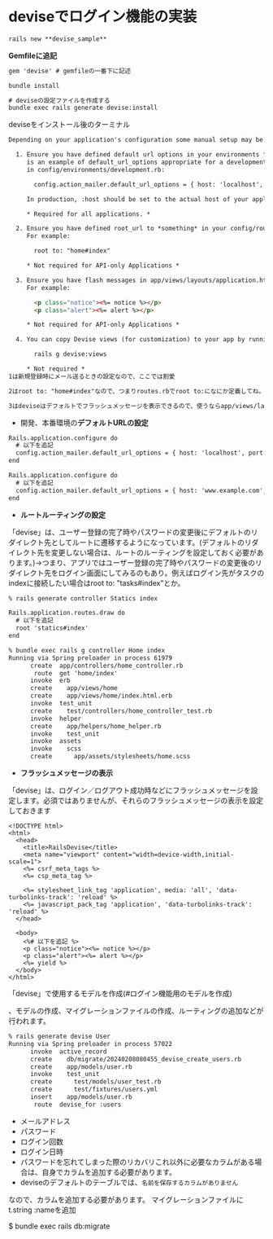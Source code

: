 # deviseでログイン機能の実装

```html
rails new **devise_sample**
```

**Gemfileに追記**

```html
gem 'devise' # gemfileの一番下に記述
```

```html
bundle install

# deviseの設定ファイルを作成する
bundle exec rails generate devise:install
```

deviseをインストール後のターミナル

```html
Depending on your application's configuration some manual setup may be required:

  1. Ensure you have defined default url options in your environments files. Here
     is an example of default_url_options appropriate for a development environment
     in config/environments/development.rb:

       config.action_mailer.default_url_options = { host: 'localhost', port: 3000 }

     In production, :host should be set to the actual host of your application.

     * Required for all applications. *

  2. Ensure you have defined root_url to *something* in your config/routes.rb.
     For example:

       root to: "home#index"

     * Not required for API-only Applications *

  3. Ensure you have flash messages in app/views/layouts/application.html.erb.
     For example:

       <p class="notice"><%= notice %></p>
       <p class="alert"><%= alert %></p>

     * Not required for API-only Applications *

  4. You can copy Devise views (for customization) to your app by running:

       rails g devise:views

     * Not required *
1は新規登録時にメール送るときの設定なので、ここでは割愛

2はroot to: "home#index"なので、つまりroutes.rbでroot to:になにか定義してね。という意味です。（URLが/のときのルーティング）

3はdeviseはデフォルトでフラッシュメッセージを表示できるので、使うならapp/views/layouts/application.html.erb.にコード書いてねーという意味ですね。
```

- 開発、本番環境の**デフォルトURLの設定**

```html
Rails.application.configure do
  # 以下を追記
  config.action_mailer.default_url_options = { host: 'localhost', port: 3000 }
end
```

```html
Rails.application.configure do
  # 以下を追記
  config.action_mailer.default_url_options = { host: 'www.example.com', port: 80 }
end
```

- **ルートルーティングの設定**

「devise」は、ユーザー登録の完了時やパスワードの変更後にデフォルトのリダイレクト先としてルートに遷移するようになっています。(デフォルトのリダイレクト先を変更しない場合は、ルートのルーティングを設定しておく必要があります。)→つまり、アプリではユーザー登録の完了時やパスワードの変更後のリダイレクト先をログイン画面にしてみるのもあり。例えばログイン先がタスクのindexに接続したい場合はroot to: "tasks#index”とか。

```html
% rails generate controller Statics index

Rails.application.routes.draw do
  # 以下を追記
  root 'statics#index'
end
```

```html
% bundle exec rails g controller Home index
Running via Spring preloader in process 61979
      create  app/controllers/home_controller.rb
       route  get 'home/index'
      invoke  erb
      create    app/views/home
      create    app/views/home/index.html.erb
      invoke  test_unit
      create    test/controllers/home_controller_test.rb
      invoke  helper
      create    app/helpers/home_helper.rb
      invoke    test_unit
      invoke  assets
      invoke    scss
      create      app/assets/stylesheets/home.scss
```

- **フラッシュメッセージの表示**

「devise」は、ログイン／ログアウト成功時などにフラッシュメッセージを設定します。必須ではありませんが、それらのフラッシュメッセージの表示を設定しておきます

```
<!DOCTYPE html>
<html>
  <head>
    <title>RailsDevise</title>
    <meta name="viewport" content="width=device-width,initial-scale=1">
    <%= csrf_meta_tags %>
    <%= csp_meta_tag %>

    <%= stylesheet_link_tag 'application', media: 'all', 'data-turbolinks-track': 'reload' %>
    <%= javascript_pack_tag 'application', 'data-turbolinks-track': 'reload' %>
  </head>

  <body>
    <%# 以下を追記 %>
    <p class="notice"><%= notice %></p>
    <p class="alert"><%= alert %></p>
    <%= yield %>
  </body>
</html>
```

「devise」で使用するモデルを作成(#ログイン機能用のモデルを作成)

、モデルの作成、マイグレーションファイルの作成、ルーティングの追加などが行われます。

```html
% rails generate devise User
Running via Spring preloader in process 57022
      invoke  active_record
      create    db/migrate/20240208080455_devise_create_users.rb
      create    app/models/user.rb
      invoke    test_unit
      create      test/models/user_test.rb
      create      test/fixtures/users.yml
      insert    app/models/user.rb
       route  devise_for :users
```

- メールアドレス
- パスワード
- ログイン回数
- ログイン日時
- パスワードを忘れてしまった際のリカバリこれ以外に必要なカラムがある場合は、自身でカラムを追加する必要があります。
- deviseのデフォルトのテーブルでは、`名前を保存するカラムがありません`

なので、カラムを追加する必要があります。
マイグレーションファイルにt.string :nameを追加

$ bundle exec rails db:migrate
